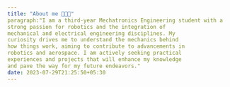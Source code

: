 ```yaml
---
title: "About me 👨🏻‍💻"
paragraph:"I am a third-year Mechatronics Engineering student with a
strong passion for robotics and the integration of
mechanical and electrical engineering disciplines. My
curiosity drives me to understand the mechanics behind
how things work, aiming to contribute to advancements in
robotics and aerospace. I am actively seeking practical
experiences and projects that will enhance my knowledge
and pave the way for my future endeavors."
date: 2023-07-29T21:25:50+05:30
---
```

